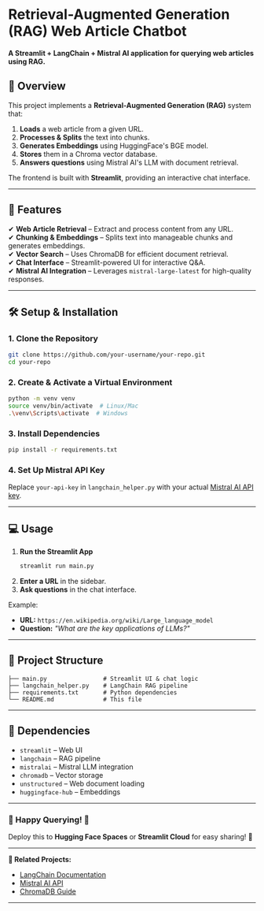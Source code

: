 # **Retrieval-Augmented Generation (RAG) Web Article Chatbot**  
**A Streamlit + LangChain + Mistral AI application for querying web articles using RAG.**  

## **📌 Overview**  
This project implements a **Retrieval-Augmented Generation (RAG)** system that:  
1. **Loads** a web article from a given URL.  
2. **Processes & Splits** the text into chunks.  
3. **Generates Embeddings** using HuggingFace's BGE model.  
4. **Stores** them in a Chroma vector database.  
5. **Answers questions** using Mistral AI's LLM with document retrieval.  

The frontend is built with **Streamlit**, providing an interactive chat interface.  

---

## **🚀 Features**  
✔ **Web Article Retrieval** – Extract and process content from any URL.  
✔ **Chunking & Embeddings** – Splits text into manageable chunks and generates embeddings.  
✔ **Vector Search** – Uses ChromaDB for efficient document retrieval.  
✔ **Chat Interface** – Streamlit-powered UI for interactive Q&A.  
✔ **Mistral AI Integration** – Leverages `mistral-large-latest` for high-quality responses.  

---

## **🛠 Setup & Installation**  

### **1. Clone the Repository**  
```bash
git clone https://github.com/your-username/your-repo.git
cd your-repo
```

### **2. Create & Activate a Virtual Environment**  
```bash
python -m venv venv
source venv/bin/activate  # Linux/Mac
.\venv\Scripts\activate  # Windows
```

### **3. Install Dependencies**  
```bash
pip install -r requirements.txt
```

### **4. Set Up Mistral API Key**  
Replace `your-api-key` in `langchain_helper.py` with your actual [Mistral AI API key](https://console.mistral.ai/).  

---

## **💻 Usage**  
1. **Run the Streamlit App**  
   ```bash
   streamlit run main.py
   ```
2. **Enter a URL** in the sidebar.  
3. **Ask questions** in the chat interface.  

Example:  
- **URL:** `https://en.wikipedia.org/wiki/Large_language_model`  
- **Question:** *"What are the key applications of LLMs?"*  

---

## **📂 Project Structure**  
```
├── main.py                # Streamlit UI & chat logic  
├── langchain_helper.py    # LangChain RAG pipeline  
├── requirements.txt       # Python dependencies  
└── README.md              # This file  
```

---

## **🔧 Dependencies**  
- `streamlit` – Web UI  
- `langchain` – RAG pipeline  
- `mistralai` – Mistral LLM integration  
- `chromadb` – Vector storage  
- `unstructured` – Web document loading  
- `huggingface-hub` – Embeddings  

---


### **🎉 Happy Querying!** 🎉  
Deploy this to **Hugging Face Spaces** or **Streamlit Cloud** for easy sharing! 🚀  

---

**🔗 Related Projects:**  
- [LangChain Documentation](https://python.langchain.com/)  
- [Mistral AI API](https://docs.mistral.ai/)  
- [ChromaDB Guide](https://docs.trychroma.com/)  

---
